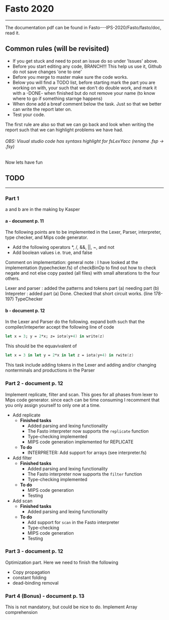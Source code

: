# Fasto 2020
-----------------
The documentation pdf can be found in Fasto---IPS-2020/Fasto/fasto/doc, read it.

## Common rules (will be revisited)
* If you get stuck and need to post an issue do so under 'Issues' above.
* Before you start editing any code, BRANCH!!! This help us use it, Github do not save changes 'one to one'
* Before you merge to master make sure the code works.
* Below you will find a TODO list, before starting mark the part you are working on with, your such that we don't do double work, and mark it with a -DONE- when finished but do not remove your name (to know where to go if something starnge happens)
* When done add a breaf comment below the task. Just so that we better can write the report later on.
* Test your code.

The first rule are also so that we can go back and look when writing the report such that we can highlight problems we have had.

###### OBS: Visual studio code has syntaxs highlight for fsLexYacc (rename .fsp -> .fsy)

Now lets have fun

## TODO
-----------------------------------------------------------------------------------------------------------------------------
### Part 1
a and b are in the making by Kasper
#### a - document p. 11
The following points are to be implemented in the Lexer, Parser, interpreter, type checker, and Mips code generator.
- Add the following operators *, /, &&, ||, ~, and not
- Add boolean values i.e. true, and false

Comment on implementation:
general note : I have looked at the implementation (typechecker.fs) of checkBinOp to find out how to check negate and not else copy pasted (all files) with small alterations to the four others.

Lexer and parser : added the patterns and tokens part (a) needing part (b)
Intepreter : added part (a) Done. Checked that short circuit works. (line 178-197)
TypeChecker

#### b - document p. 12
In the Lexer and Parser do the following.
expand both such that the compiler/inteperter accept the following line of code
```fsharp
let x = 3; y = 2*x; z= iota(y+4) in write(z)
```
This should be the equavivalent of
```fsharp
let x = 3 in let y = 2*x in let z = iota(y+4) in rwite(z)
```
This task include adding tokens in the Lexer and adding and/or changing nonterminals and productions in the Parser

### Part 2 - document p. 12
Implement replicate, filter and scan. This goes for all phases from lexer to Mips code generator.
since each can be time consuming I recomment that you only assign yourself to only one at a time.
- Add replicate
	- **Finished tasks**
		- Added parsing and lexing functionality
		- The Fasto interpreter now supports the ``replicate`` function
		- Type-checking implemented
		- MIPS code generation implemented for REPLICATE
	- **To do**
		- INTERPRETER: Add support for arrays (see interpreter.fs)
- Add filter
	- **Finished tasks**
		- Added parsing and lexing functionality
		- The Fasto interpreter now supports the ``filter`` function
		- Type-checking implemented
	- **To do**
		- MIPS code generation
		- Testing
- Add scan
	- **Finished tasks**
		- Added parsing and lexing functionality
	- **To do**
		- Add support for ``scan`` in the Fasto interpreter
		- Type-checking
		- MIPS code generation
		- Testing

### Part 3 - document p. 12
Optimization part.
Here we need to finish the following
- Copy propagation
- constant folding
- dead-binding removal

### Part 4 (Bonus) - document p. 13
This is not mandatory, but could be nice to do.
Implement Array comprehension
